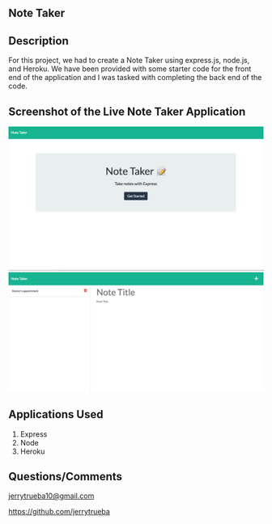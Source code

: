 ## Note Taker

## Description
For this project, we had to create a Note Taker using express.js, node.js, and Heroku. We have been provided with some starter code for the front end of the application and I was tasked with completing the back end of the code.

## Screenshot of the Live Note Taker Application
![](./public/Assets/main.png)
![](./public/Assets/example.png)

## Applications Used
1. Express
2. Node
3. Heroku

## Questions/Comments
jerrytrueba10@gmail.com

https://github.com/jerrytrueba